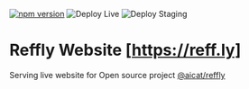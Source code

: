 [![npm version](https://badge.fury.io/js/@aicat%2Freffly.svg)](https://badge.fury.io/js/@aicat%2Freffly)
![Deploy Live](https://github.com/aicatio/reffly-website/actions/workflows/deploy-live.yml/badge.svg)
![Deploy Staging](https://github.com/aicatio/reffly-website/actions/workflows/deploy-staging.yml/badge.svg)

# Reffly Website [https://reff.ly]

Serving live website for Open source project [@aicat/reffly](https://github.com/aicatio/reffly)
